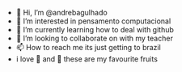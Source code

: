 - 👋 Hi, I’m @andrebagulhado
- 👀 I’m interested in pensamento computacional
- 🌱 I’m currently learning how to deal with github
- 💞️ I’m looking to collaborate on with my teacher
- 📫 How to reach me its just getting to brazil
- i love 🍑 and 🍒 these are my favourite fruits

<!---
andrebagulhado/andrebagulhado is a ✨ special ✨ repository because its `README.md` (this file) appears on your GitHub profile.
You can click the Preview link to take a look at your changes.
--->
